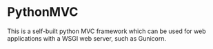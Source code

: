 # PythonMVC

This is a self-built python MVC framework which can be used for web applications with a WSGI web server, such as Gunicorn.